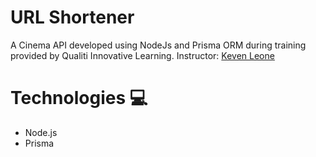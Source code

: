 # URL Shortener

A Cinema API developed using NodeJs and Prisma ORM during training provided by Qualiti Innovative Learning. 
Instructor: <a href="https://www.github.com/kevenleone"> Keven Leone </a>

# Technologies 💻
 - Node.js
 - Prisma
